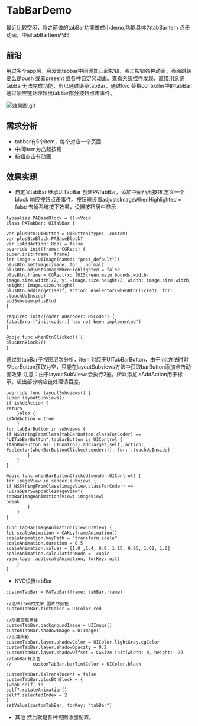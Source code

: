 # TabBarDemo
最近比较空闲，将之前做的tabBar功能做成小demo,功能具体为tabBarItem 点击动画，中间tabBarItem凸起

## 前沿
用过多个app后，会发现tabbar中间添加凸起按钮，点击按钮各种动画，页面跳转要么是push 或者present 或各种自定义动画。查看系统控件发现，直接用系统tabBar无法完成功能，所以通过继承tabBar，通过kvc 替换controller中的tabBar,通过响应链处理超出tabBar部分按钮点击事件。

 
![效果图.gif](https://github.com/liulichao20/TabBarDemo/blob/master/video.gif)

## 需求分析
* tabbar有5个item，每个对应一个页面
* 中间item为凸起按钮
* 按钮点击有动画

## 效果实现
* 自定义tabBar 
继承UITabBar 创建PATabBar，添加中间凸出按钮,定义一个block 响应按钮点击事件。按钮需设置adjustsImageWhenHighlighted = false 去掉系统按下效果，设置按钮居中显示
```
typealias PABaseBlock = ()->Void
class PATabBar: UITabBar {

var plusBtn:UIButton = UIButton(type: .custom)
var plusBtnBlock:PABaseBlock?
var isAddAction: Bool = false
override init(frame: CGRect) {
super.init(frame: frame)        
let image = UIImage(named: "post_default")!
plusBtn.setImage(image, for: .normal)
plusBtn.adjustsImageWhenHighlighted = false 
plusBtn.frame = CGRect(x: (UIScreen.main.bounds.width-image.size.width)/2, y: -image.size.height/2, width: image.size.width, height: image.size.height)
plusBtn.addTarget(self, action: #selector(whenBtnClicked), for: .touchUpInside)
addSubview(plusBtn)
}

required init?(coder aDecoder: NSCoder) {
fatalError("init(coder:) has not been implemented")
}

@objc func whenBtnClicked() {
plusBtnBlock?()
}

```
通过对tabBar子视图层次分析，item 对应于UITabBarButton，由于init方法时对应barButton获取为空，只能在layoutSubviews方法中获取barButton添加点击动画效果
注意：由于layoutSubViews会执行2遍，所以添加isAddAction用于标示。超出部分响应链处理请百度。

```
override func layoutSubviews() {
super.layoutSubviews()
if isAddAction {
return
    }else {
isAddAction = true
    }
for tabBarButton in subviews {
if NSStringFromClass(tabBarButton.classForCoder) == "UITabBarButton",tabBarButton is UIControl {
(tabBarButton as! UIControl).addTarget(self, action: #selector(whenBarButtonClicked(sender:)), for: .touchUpInside)
        }
    }
}

@objc func whenBarButtonClicked(sender:UIControl) {
for imageView in sender.subviews {
if NSStringFromClass(imageView.classForCoder) == "UITabBarSwappableImageView"{
tabBarImageAnimation(view: imageView)
break
        }
    }
}

func tabBarImageAnimation(view:UIView) {
let scaleAnimation = CAKeyframeAnimation()
scaleAnimation.keyPath = "transform.scale"
scaleAnimation.duration = 0.5
scaleAnimation.values = [1.0 ,1.4, 0.9, 1.15, 0.95, 1.02, 1.0]
scaleAnimation.calculationMode = .cubic
view.layer.add(scaleAnimation, forKey: nil)
    }
}

```

* KVC设置tabBar

```
customTabBar = PATabBar(frame: tabBar.frame)

//选中item的文字 图片的颜色
customTabBar.tintColor = UIColor.red

//隐藏顶部黑线
customTabBar.backgroundImage = UIImage()
customTabBar.shadowImage = UIImage()
//设置阴影
customTabBar.layer.shadowColor = UIColor.lightGray.cgColor
customTabBar.layer.shadowOpacity = 0.2
customTabBar.layer.shadowOffset = CGSize.init(width: 0, height: -3)
//tabBar背景色
//        customTabBar.barTintColor = UIColor.black

customTabBar.isTranslucent = false
customTabBar.plusBtnBlock = {
[weak self] in
self?.rotateAnimation()
self?.selectedIndex = 2
}
setValue(customTabBar, forKey: "tabBar")
```

* 其他
然后就是各种视图添加配置。
